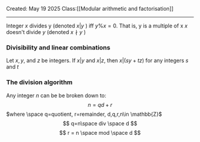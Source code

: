Created: May 19 2025
Class:[[Modular arithmetic and factorisation]] 
- - -
Integer $x$ divides y (denoted $x | y$ ) iff $y\%x=0$. That is, y is a multiple of x
$x$ doesn't divide $y$ (denoted $x \nmid y$ ) 

### Divisibility and linear combinations
Let $x, y$, and $z$ be integers. If $x|y$ and $x|z$, then $x|(sy + tz)$ for any integers $s$ and $t$

### The division algorithm
Any integer $n$ can be be broken down to:
$$
n=qd+r
$$
$where \space q=quotient, r=remainder, d,q,r,n\in \mathbb{Z}$
$$
q=n\space div \space d
$$
$$
r = n \space mod \space d
$$
